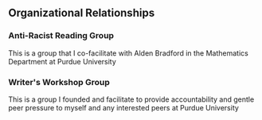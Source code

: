 ## Organizational Relationships
### Anti-Racist Reading Group

This is a group that I co-facilitate with Alden Bradford in the Mathematics Department at Purdue University

### Writer's Workshop Group

This is a group I founded and facilitate to provide accountability and gentle peer pressure to myself and any interested peers at Purdue University
